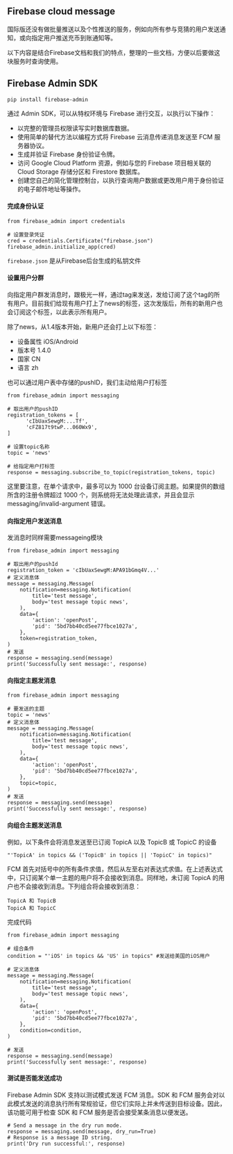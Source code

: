 ## Firebase cloud message

国际版还没有做批量推送以及个性推送的服务，例如向所有参与竞猜的用户发送通知，或向指定用户推送充币到账通知等。

以下内容是结合Firebase文档和我们的特点，整理的一些文档，方便以后要做这块服务时查询使用。


## Firebase Admin SDK

```
pip install firebase-admin
```

通过 Admin SDK，可以从特权环境与 Firebase 进行交互，以执行以下操作：

* 以完整的管理员权限读写实时数据库数据。
* 使用简单的替代方法以编程方式将 Firebase 云消息传递消息发送至 FCM 服务器协议。
* 生成并验证 Firebase 身份验证令牌。
* 访问 Google Cloud Platform 资源，例如与您的 Firebase 项目相关联的 Cloud Storage 存储分区和 Firestore 数据库。
* 创建您自己的简化管理控制台，以执行查询用户数据或更改用户用于身份验证的电子邮件地址等操作。


#### 完成身份认证

```
from firebase_admin import credentials

# 设置登录凭证
cred = credentials.Certificate("firebase.json")
firebase_admin.initialize_app(cred)

```


```firebase.json``` 是从Firebase后台生成的私钥文件


#### 设置用户分群

向指定用户群发消息时，跟极光一样，通过tag来发送，发给订阅了这个tag的所有用户。目前我们给现有用户打上了news的标签，这次发版后，所有的新用户也会订阅这个标签，以此表示所有用户。

除了news，从1.4版本开始，新用户还会打上以下标签：

* 设备属性  iOS/Android
* 版本号    1.4.0
* 国家     CN
* 语言     zh

也可以通过用户表中存储的pushID，我们主动给用户打标签

```
from firebase_admin import messaging

# 取出用户的pushID
registration_tokens = [
      'cIbUaxSewgM:...Tf',
      'cFZ817t9twP...060Wx9',
]

# 设置topic名称
topic = 'news'

# 给指定用户打标签
response = messaging.subscribe_to_topic(registration_tokens, topic)

```

这里要注意，在单个请求中，最多可以为 1000 台设备订阅主题。如果提供的数组所含的注册令牌超过 1000 个，则系统将无法处理此请求，并且会显示 messaging/invalid-argument 错误。





#### 向指定用户发送消息

发消息时同样需要messageing模块

```
from firebase_admin import messaging

# 取出用户的pushId
registration_token = 'cIbUaxSewgM:APA91bGmq4V...'
# 定义消息体
message = messaging.Message(
    notification=messaging.Notification(
        title='test message',
        body='test message topic news',
    ),
    data={
        'action': 'openPost',
        'pid': '5bd7bb40cd5ee77fbce1027a',
    },
    token=registration_token,
)
# 发送
response = messaging.send(message)
print('Successfully sent message:', response)

```

#### 向指定主题发消息

```
from firebase_admin import messaging

# 要发送的主题
topic = 'news'
# 定义消息体
message = messaging.Message(
    notification=messaging.Notification(
        title='test message',
        body='test message topic news',
    ),
    data={
        'action': 'openPost',
        'pid': '5bd7bb40cd5ee77fbce1027a',
    },
    topic=topic,
)
# 发送
response = messaging.send(message)
print('Successfully sent message:', response)

```

#### 向组合主题发送消息

例如，以下条件会将消息发送至已订阅 TopicA 以及 TopicB 或 TopicC 的设备

```
"'TopicA' in topics && ('TopicB' in topics || 'TopicC' in topics)"
```

FCM 首先对括号中的所有条件求值，然后从左至右对表达式求值。在上述表达式中，只订阅某个单一主题的用户将不会接收到消息。同样地，未订阅 TopicA 的用户也不会接收到消息。下列组合将会接收到消息：

```
TopicA 和 TopicB
TopicA 和 TopicC
```

完成代码

```
from firebase_admin import messaging

# 组合条件
condition = "'iOS' in topics && 'US' in topics" #发送给美国的iOS用户

# 定义消息体
message = messaging.Message(
    notification=messaging.Notification(
        title='test message',
        body='test message topic news',
    ),
    data={
        'action': 'openPost',
        'pid': '5bd7bb40cd5ee77fbce1027a',
    },
    condition=condition,
)

# 发送
response = messaging.send(message)
print('Successfully sent message:', response)

```


#### 测试是否能发送成功

Firebase Admin SDK 支持以测试模式发送 FCM 消息。SDK 和 FCM 服务会对以此模式发送的消息执行所有常规验证，但它们实际上并未传送到目标设备。因此，该功能可用于检查 SDK 和 FCM 服务是否会接受某条消息以便发送。

```
# Send a message in the dry run mode.
response = messaging.send(message, dry_run=True)
# Response is a message ID string.
print('Dry run successful:', response)
```






